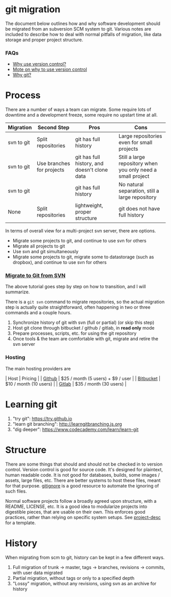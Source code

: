 # git migration
The document below outlines how and why software development should be migrated
from an subversion SCM system to git. Various notes are included to describe
how to deal with normal pitfalls of migration, like data storage and proper
project structure.

### FAQs
- [Why use version control?](http://mikemcquaid.com/2014/01/18/why-use-version-control/)
- [Mote on why to use version control](https://stackoverflow.com/questions/1408450/why-should-i-use-version-control)
- [Why git?](https://www.atlassian.com/git/tutorials/why-git/)

# Process
There are a number of ways a team can migrate. Some require lots of downtime and
a development freeze, some require no upstart time at all.

| Migration | Second Step | Pros | Cons |
| --------- | ----------- | ---- | ---- |
| svn to git | Split repositories | git has full history | Large repositories even for small projects |
| svn to git | Use branches for projects | git has full history, and doesn't clone data | Still a large repository when you only need a small project |
| svn to git | | git has full history | No natural separation, still a large repository |
| None | Split repositories | lightweight, proper structure | git does not have full history |

In terms of overall view for a multi-project svn server, there are options.
- Migrate some projects to git, and continue to use svn for others
- Migrate all projects to git
- Use svn and git simultaneously
- Migrate some projects to git, migrate some to datastorage (such as dropbox), and continue to use svn for others

### [Migrate to Git from SVN](https://www.atlassian.com/git/tutorials/migrating-overview/)
The above tutorial goes step by step on how to transition, and I will summarize.

There is a `git svn` command to migrate repositories, so the actual migration
step is actually quite straightforward, often happening in two or three commands
and a couple hours.

1. Synchronize history of git with svn (full or partial) (or skip this step)
2. Host git clone through bitbucket / github / gitlab, in **read only** mode
3. Prepare processes, scripts, etc. for using the git repository
4. Once tools & the team are comfortable with git, migrate and retire the svn 
   server

### Hosting
The main hosting providers are

| Host | Pricing |
| [Github](https://github.com/) | $25 / month (5 users) + $9 / user |
| [Bitbucket](https://bitbucket.org) | $10 / month (10 users) |
| [Gitlab](https://about.gitlab.com/) | $35 / month (30 users) |

# Learning git
1. "try git": https://try.github.io
2. "learn git branching": http://learngitbranching.js.org
3. "dig deeper": https://www.codecademy.com/learn/learn-git

# Structure
There are some things that should and should not be checked in to version
control. Version control is good for source code. It's designed for plaintext,
human readable code. It is not good for databases, builds, some images / assets,
large files, etc. There are better systems to host these files, meant for that
purpose. [gitignore](https://www.gitignore.io/) is a good resource to automate
the ignoring of such files.

Normal software projects follow a broadly agreed upon structure, with a README,
LICENSE, etc. It is a good idea to modularize projects into digestible pieces,
that are usable on their own. This enforces good practices, rather than relying
on specific system setups. See [project-desc](https://github.com/joelgallant/project-desc)
for a template.

# History
When migrating from scm to git, history can be kept in a few different ways.

1. Full migration of trunk -> master, tags -> branches, revisions -> commits,
   with user data migrated
2. Partial migration, without tags or only to a specified depth
3. "Lossy" migration, without any revisions, using svn as an archive for history
